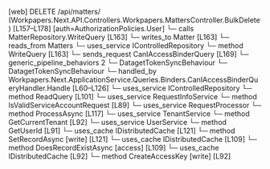 [web] DELETE /api/matters/  (Workpapers.Next.API.Controllers.Workpapers.MattersController.BulkDelete)  [L157–L178] [auth=AuthorizationPolicies.User]
  └─ calls MatterRepository.WriteQuery [L163]
  └─ writes_to Matter [L163]
    └─ reads_from Matters
  └─ uses_service IControlledRepository<Matter>
    └─ method WriteQuery [L163]
  └─ sends_request CanIAccessBinderQuery [L169]
    └─ generic_pipeline_behaviors 2
      └─ DatagetTokenSyncBehaviour
      └─ DatagetTokenSyncBehaviour
    └─ handled_by Workpapers.Next.ApplicationService.Queries.Binders.CanIAccessBinderQueryHandler.Handle [L60–L126]
      └─ uses_service IControlledRepository<Binder>
        └─ method ReadQuery [L101]
      └─ uses_service RequestInfoService
        └─ method IsValidServiceAccountRequest [L89]
      └─ uses_service RequestProcessor
        └─ method ProcessAsync [L117]
      └─ uses_service TenantService
        └─ method GetCurrentTenant [L92]
      └─ uses_service UserService
        └─ method GetUserId [L91]
      └─ uses_cache IDistributedCache [L121]
        └─ method SetRecordAsync [write] [L121]
      └─ uses_cache IDistributedCache [L109]
        └─ method DoesRecordExistAsync [access] [L109]
      └─ uses_cache IDistributedCache [L92]
        └─ method CreateAccessKey [write] [L92]


